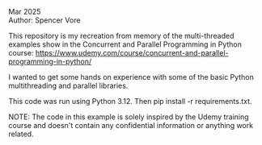 Mar 2025  
Author: Spencer Vore  

This repository is my recreation from memory of the multi-threaded examples show in the Concurrent and Parallel Programming in Python course: 
https://www.udemy.com/course/concurrent-and-parallel-programming-in-python/  

I wanted to get some hands on experience with some of the basic Python multithreading and parallel libraries.  

This code was run using Python 3.12. Then pip install -r requirements.txt.  

NOTE: The code in this example is solely inspired by the Udemy training course and doesn't contain any confidential information or anything work related.  
